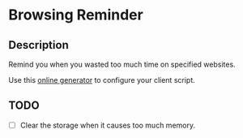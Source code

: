 # Browsing Reminder
## Description
Remind you when you wasted too much time on specified websites.

Use this [online generator](./generator.html) to configure your client script.

## TODO
- [ ] Clear the storage when it causes too much memory.